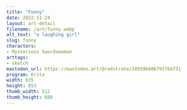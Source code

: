 ```yaml
---
title: "Funny"
date: 2022-11-24
layout: art-detail
filename: /art/funny.webp
alt_text: "a laughing girl"
slug: funny
characters:
- Mysterious Swordswoman
arttags:
- sketch
mastodon_url: https://mastodon.art/@redstrate/109396806793764731
program: Krita
width: 635
height: 853
thumb_width: 512
thumb_height: 688
---
```

